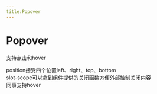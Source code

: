 ```yaml
---
title:Popover
---
```

# Popover
支持点击和hover

<ClientOnly>
<popover-demos></popover-demos>
</ClientOnly>
position接受四个位置left、right、top、bottom<br>
slot-scope可以拿到组件提供的关闭函数方便外部控制关闭内容<br>
同事支持hover
